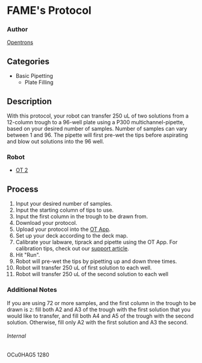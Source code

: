 # FAME's Protocol

### Author
[Opentrons](http://www.opentrons.com/)

## Categories
* Basic Pipetting
    * Plate Filling

## Description
With this protocol, your robot can transfer 250 uL of two solutions from a 12-column trough to a 96-well plate using a P300 multichannel-pipette, based on your desired number of samples. Number of samples can vary between 1 and 96. The pipette will first pre-wet the tips before aspirating and blow out solutions into the 96 well.

### Robot
* [OT 2](https://opentrons.com/ot-2)

## Process
1. Input your desired number of samples.
2. Input the starting column of tips to use.
3. Input the first column in the trough to be drawn from.
4. Download your protocol.
5. Upload your protocol into the [OT App](https://opentrons.com/ot-app).
6. Set up your deck according to the deck map.
7. Calibrate your labware, tiprack and pipette using the OT App. For calibration tips, check out our [support article](https://support.opentrons.com/ot-2/getting-started-software-setup/deck-calibration).
8. Hit "Run".
9. Robot will pre-wet the tips by pipetting up and down three times.
10. Robot will transfer 250 uL of first solution to each well.
11. Robot will transfer 250 uL of the second solution to each well

### Additional Notes
If you are using 72 or more samples, and the first column in the trough to be drawn is `2`: fill both A2 and A3 of the trough with the first solution that you would like to transfer, and fill both A4 and A5 of the trough with the second solution. Otherwise, fill only A2 with the first solution and A3 the second.

###### Internal
OCu0HAG5
1280

